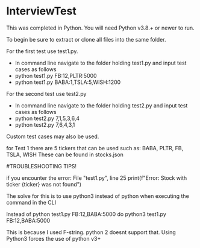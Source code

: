 # InterviewTest

This was completed in Python. You will need Python v3.8.+ or newer to run.

To begin be sure to extract or clone all files into the same folder.

For the first test use test1.py.
- In command line navigate to the folder holding test1.py and input test cases as follows 
- python test1.py FB:12,PLTR:5000 
- python test1.py BABA:1,TSLA:5,WISH:1200

For the second test use test2.py
- In command line navigate to the folder holding test2.py and input test cases as follows 
- python test2.py 7,1,5,3,6,4
- python test2.py 7,6,4,3,1

Custom test cases may also be used. 

for Test 1 there are 5 tickers that can be used such as:
  BABA, PLTR, FB, TSLA, WISH
  These can be found in stocks.json
  
#TROUBLESHOOTING TIPS!

if you encounter the error:
 File "test1.py", line 25
    print(f"Error: Stock with ticker {ticker} was not found")

The solve for this is to use python3 instead of python when executing the command in the CLI 
 
Instead of 
python test1.py FB:12,BABA:5000
do 
python3 test1.py FB:12,BABA:5000

This is because I used F-string. python 2 doesnt support that. Using Python3 forces the use of python v3+
